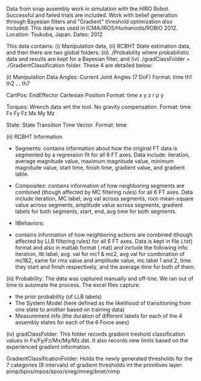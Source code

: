 Data from snap assembly work in simulation with the HIRO Robot. Successful and failed trials are included. Work with belief generation through Bayesian filters and "Gradient" threshold optimization also included. This data was used in ICMA/IROS/Humanoids/ROBIO 2012. Location: Tsukuba, Japan. Dates: 2012

This data contains: (i) Manipulation data, (ii) RCBHT State estimation data, and then there are two global folders: (iii) ./Probability where probabilistic data and results are kept for a Bayesian filter, and (iv) ./gradClassFolder + ./GradientClassification folder. These 4 are detailed below:

(i) Manipulation Data
Angles: Current Joint Angles (7 DoF) Format: time th1 th2 ... th7

CartPos: EndEffector Cartesian Position Format: time x y z r p y

Torques: Wrench data wrt the tool. No gravity compensation. Format: time Fx Fy Fz Mx My Mz

State: State Transition Time Vector. Format: time

(ii) RCBHT Information

- Segments:
contains information about how the original FT data is segmented by a regression fit for all 6 FT axes. Data include: iteration, average magnitude value, maximum magnitude value, minimum magnitude value, start time, finish time, gradient value, and gradient lable.

- Composites:
contains information of how neighboring segments are combined (though affected by MC filtering rules) for all 6 FT axes. Data include iteration, MC label, avg val across segments, root-mean-square value across segments, amplitude value across segments, gradient labels for both segments, start, end, avg time for both segments.

- llBehaviors:
- contains information of how neighboring actions are combined (though affected by LLB filtering rules) for all 6 FT axes. Data is kept in file (.txt) format and also in matlab format (.mat) and include the following info: iteration, llb label, avg. val for mc1 & mc2, avg val for combination of mc1&2, same for rms value and amplitude value, mc label 1 and 2, time they start and finish respectively, and the average time for both of them.

(iii) Probability:
The data was captured manually and off-line. We ran out of time to automate the process. The excel files capture: 
- the prior probability (of LLB labels)
- The System Model (here defined as the likelihood of transitioning from one state to another based on training data)
- Measurement info (the duration of different labels for each of the 4 assembly states for each of the 6 Force axes)

(iv) gradClassFolder:
This folder records gradient treshold classification values in Fx/Fy/Fz/Mx/My/Mz.dat. It also records new limits based on the experienced gradient information. 

GradientClassificationFolder:
Holds the newly generated thresholds for the 7 categories (8 intervals) of gradient thresholds int the primitives layer: pimp/bpos/mpos/spos/sneg/mneg/bnet/nimp